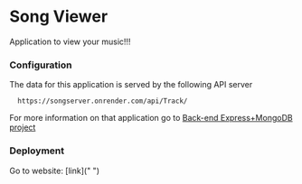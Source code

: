 # Song Viewer

Application to view your music!!!

### Configuration
The data for this application is served by the following API server
```
  https://songserver.onrender.com/api/Track/

```
For more information on that application go to [Back-end Express+MongoDB project](https://github.com/Menigedegna/SongsServer)

### Deployment

Go to website: [link](" ")
